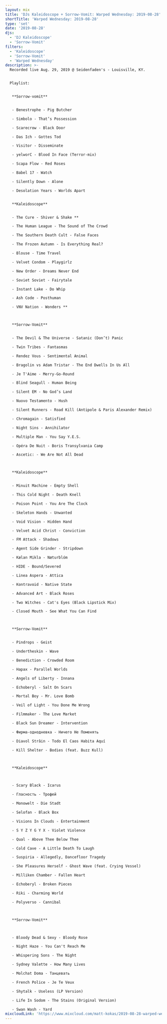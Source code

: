 ```yaml
---
layout: mix
title: 'DJs Kaleidoscope + Sorrow-Vomit: Warped Wednesday: 2019-08-28'
shortTitle: 'Warped Wednesday: 2019-08-28'
type: 'set'
date: '2019-08-28'
djs:
  - 'DJ Kaleidoscope'
  - 'Sorrow-Vomit'
filters:
  - 'Kaleidoscope'
  - 'Sorrow-Vomit'
  - 'Warped Wednesday'
description: >-
  Recorded live Aug. 29, 2019 @ Seidenfaden's - Louisville, KY.


  Playlist:


   **Sorrow-vomit**


   - Benestrophe - Pig Butcher

   - Simbolo - That’s Possession

   - Scarecrow - Black Door

   - Das Ich - Gottes Tod

   - Visitor - Disseminate

   - yelworC - Blood In Face (Terror-mix)

   - Scapa Flow - Red Roses

   - Babel 17 - Watch

   - Silently Down - Alone

   - Desolation Years - Worlds Apart


   **Kaleidoscope**


   - The Cure - Shiver & Shake **

   - The Human League - The Sound of The Crowd

   - The Southern Death Cult - False Faces

   - The Frozen Autumn - Is Everything Real?

   - Blouse - Time Travel

   - Velvet Condom - Playgirlz

   - New Order - Dreams Never End

   - Soviet Soviet - Fairytale

   - Instant Lake - Do Whip

   - Ash Code - Posthuman

   - VNV Nation - Wonders **



   **Sorrow-Vomit**


   - The Devil & The Universe - Satanic (Don’t) Panic

   - Twin Tribes - Fantasmas

   - Rendez Vous - Sentimental Animal

   - Bragolin vs Adam Tristar - The End Dwells In Us All

   - Je T'Aime - Merry-Go-Round

   - Blind Seagull - Human Being

   - Silent EM - No God’s Land

   - Nuovo Testamento - Hush

   - Silent Runners - Road Kill (Antipole & Paris Alexander Remix)

   - Chromagain - Satisfied

   - Night Sins - Annihilator

   - Multiple Man - You Say Y.E.S.

   - Opéra De Nuit - Boris Transylvania Camp

   - Ascetic: - We Are Not All Dead



   **Kaleidoscope**


   - Minuit Machine - Empty Shell

   - This Cold Night - Death Knell

   - Poison Point - You Are The Clock

   - Skeleton Hands - Unwanted

   - Void Vision - Hidden Hand

   - Velvet Acid Christ - Conviction

   - FM Attack - Shadows

   - Agent Side Grinder - Stripdown

   - Kælan Mikla - Næturblóm

   - HIDE - Bound/Severed

   - Linea Aspera - Attica

   - Kontravoid - Native State

   - Advanced Art - Black Roses

   - Two Witches - Cat's Eyes (Black Lipstick Mix)

   - Closed Mouth - See What You Can Find



   **Sorrow-Vomit**


   - Pindrops - Geist

   - Undertheskin - Wave

   - Benediction - Crowded Room

   - Hapax - Parallel Worlds

   - Angels of Liberty - Innana

   - Echoberyl - Salt On Scars

   - Mortal Boy - Mr. Love Bomb

   - Veil of Light - You Done Me Wrong

   - Filmmaker - The Love Market

   - Black Sun Dreamer - Intervention

   - Фирма-однодневка - Ничего Не Поменять

   - Diavol Strâin - Todo El Caos Habita Aquí

   - Kill Shelter - Bodies (feat. Buzz Kull)



   **Kaleidoscope**



   - Scary Black - Icarus

   - Гласность - Трофей

   - Monowelt - Die Stadt

   - Selofan - Black Box

   - Visions In Clouds - Entertainment

   - S Y Z Y G Y X - Violet Violence

   - Qual - Above Thee Below Thee

   - Cold Cave - A Little Death To Laugh

   - Suspiria - Allegedly, Dancefloor Tragedy

   - She Pleasures Herself - Ghost Wave (feat. Crying Vessel)

   - Milliken Chamber - Fallen Heart

   - Echoberyl - Broken Pieces

   - Riki - Charming World

   - Polyverso - Cannibal



   **Sorrow-Vomit**



   - Bloody Dead & Sexy - Bloody Rose

   - Night Haze - You Can't Reach Me

   - Whispering Sons - The Night

   - Sydney Valette - How Many Lives

   - Molchat Doma - Танцевать

   - French Police - Je Te Veux

   - Shytalk - Useless (LP Version)

   - Life In Sodom - The Stains (Original Version)

   - Swan Wash - Yard
mixcloudLink: 'https://www.mixcloud.com/matt-kokas/2019-08-28-warped-wednesday-djs-kaleidosope-and-sorrow-vomit-seidenfadens-louisville-ky'
---
```

